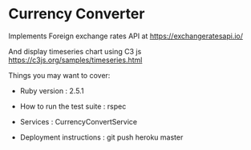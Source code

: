 # Currency Converter

Implements Foreign exchange rates API at 
https://exchangeratesapi.io/

And display timeseries chart using C3 js
https://c3js.org/samples/timeseries.html


Things you may want to cover:

* Ruby version : 2.5.1

* How to run the test suite : rspec

* Services : CurrencyConvertService

* Deployment instructions : git push heroku master

